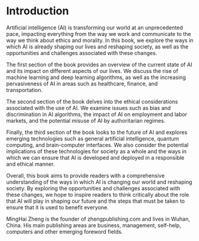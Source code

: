 # Introduction

Artificial intelligence (AI) is transforming our world at an unprecedented pace, impacting everything from the way we work and communicate to the way we think about ethics and morality. In this book, we explore the ways in which AI is already shaping our lives and reshaping society, as well as the opportunities and challenges associated with these changes.

The first section of the book provides an overview of the current state of AI and its impact on different aspects of our lives. We discuss the rise of machine learning and deep learning algorithms, as well as the increasing pervasiveness of AI in areas such as healthcare, finance, and transportation.

The second section of the book delves into the ethical considerations associated with the use of AI. We examine issues such as bias and discrimination in AI algorithms, the impact of AI on employment and labor markets, and the potential misuse of AI by authoritarian regimes.

Finally, the third section of the book looks to the future of AI and explores emerging technologies such as general artificial intelligence, quantum computing, and brain-computer interfaces. We also consider the potential implications of these technologies for society as a whole and the ways in which we can ensure that AI is developed and deployed in a responsible and ethical manner.

Overall, this book aims to provide readers with a comprehensive understanding of the ways in which AI is changing our world and reshaping society. By exploring the opportunities and challenges associated with these changes, we hope to inspire readers to think critically about the role that AI will play in shaping our future and the steps that must be taken to ensure that it is used to benefit everyone.

MingHai Zheng is the founder of zhengpublishing.com and lives in Wuhan, China. His main publishing areas are business, management, self-help, computers and other emerging foreword fields.
